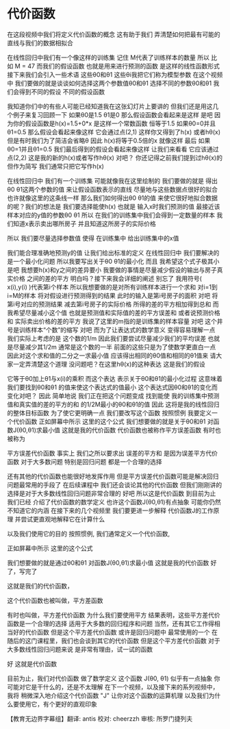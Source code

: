 # 代价函数

在这段视频中我们将定义代价函数的概念 这有助于我们 弄清楚如何把最有可能的直线与我们的数据相拟合

在线性回归中我们有一个像这样的训练集 记住 M代表了训练样本的数量 所以 比如 M = 47 而我们的假设函数 也就是用来进行预测的函数 是这样的线性函数形式 接下来我们会引入一些术语 这些θ0和θ1 这些θi我把它们称为模型参数 在这个视频中 我们要做的就是谈谈如何选择这两个参数值θ0和θ1 选择不同的参数θ0和θ1 我们会得到不同的假设 不同的假设函数

我知道你们中的有些人可能已经知道我在这张幻灯片上要讲的 但我们还是用这几个例子来复习回顾一下 如果θ0是1.5 θ1是0 那么假设函数会看起来是这样 是吧 因为你的假设函数是h(x)=1.5+0*x 是这样一个常数函数 恒等于1.5 如果θ0=0并且θ1=0.5 那么假设会看起来像这样 它会通过点(2,1) 这样你又得到了h(x) 或者hθ(x) 但是有时我们为了简洁会省略θ 因此 h(x)将等于0.5倍的x 就像这样 最后 如果θ0=1并且θ1=0.5 我们最后得到的假设会看起来像这样 让我们来看看 它应该通过点(2,2) 这是我的新的h(x)或者写作hθ(x) 对吧？ 你还记得之前我们提到过hθ(x)的 但作为简写 我们通常只把它写作h(x)

在线性回归中 我们有一个训练集 可能就像我在这里绘制的 我们要做的就是 得出θ0 θ1这两个参数的值 来让假设函数表示的直线 尽量地与这些数据点很好的拟合 也许就像这里的这条线一样 那么我们如何得出θ0 θ1的值 来使它很好地拟合数据的呢？我们的想法是 我们要选择能使h(x) 也就是 输入x时我们预测的值 最接近该样本对应的y值的参数θ0 θ1 所以 在我们的训练集中我们会得到一定数量的样本 我们知道x表示卖出哪所房子 并且知道这所房子的实际价格

所以 我们要尽量选择参数值 使得 在训练集中 给出训练集中的x值

我们能合理准确地预测y的值 让我们给出标准的定义 在线性回归中 我们要解决的是一个最小化问题 所以我要写出关于θ0 θ1的最小化 而且 我希望这个式子极其小 是吧 我想要h(x)和y之间的差异要小 我要做的事情是尽量减少假设的输出与房子真实价格 之间的差的平方 明白吗？接下来我会详细的阐述 别忘了 我用符号( x(i),y(i) )代表第i个样本 所以我想要做的是对所有训练样本进行一个求和 对i=1到i=M的样本 将对假设进行预测得到的结果 此时的输入是第i号房子的面积 对吧 将第i号对应的预测结果 减去第i号房子的实际价格 所得的差的平方相加得到总和 而我希望尽量减小这个值 也就是预测值和实际值的差的平方误差和 或者说预测价格和 实际卖出价格的差的平方 我说了这里的m指的是训练集的样本容量 对吧 这个井号是训练样本“个数”的缩写 对吧 而为了让表达式的数学意义 变得容易理解一点 我们实际上考虑的是 这个数的1/m 因此我们要尝试尽量减少我们的平均误差 也就是尽量减少其1/2m 通常是这个数的一半 前面的这些只是为了使数学更直白一点 因此对这个求和值的二分之一求最小值 应该得出相同的θ0值和相同的θ1值来 请大家一定弄清楚这个道理 没问题吧？在这里hθ(x)的这种表达 这是我们的假设

它等于θ0加上θ1与x(i)的乘积 而这个表达 表示关于θ0和θ1的最小化过程 这意味着我们要找到θ0和θ1 的值来使这个表达式的值最小 这个表达式因θ0和θ1的变化而变化对吧？ 因此 简单地说 我们正在把这个问题变成 找到能使 我的训练集中预测值和真实值的差的平方的和 的1/2M最小的θ0和θ1的值 因此 这将是我的线性回归的整体目标函数 为了使它更明确一点 我们要改写这个函数 按照惯例 我要定义一个代价函数 正如屏幕中所示 这里的这个公式 我们想要做的就是关于θ0和θ1 对函数J(θ0,θ1)求最小值 这就是我的代价函数 代价函数也被称作平方误差函数 有时也被称为

平方误差代价函数 事实上 我们之所以要求出 误差的平方和 是因为误差平方代价函数 对于大多数问题 特别是回归问题 都是一个合理的选择

还有其他的代价函数也能很好地发挥作用 但是平方误差代价函数可能是解决回归问题最常用的手段了 在后续课程中 我们还会谈论其他的代价函数 但我们刚刚讲的选择是对于大多数线性回归问题非常合理的 好吧 所以这是代价函数 到目前为止 我们已经 介绍了代价函数的数学定义 也许这个函数J(θ0,θ1)有点抽象 可能你仍然不知道它的内涵 在接下来的几个视频里 我们要更进一步解释 代价函数J的工作原理 并尝试更直观地解释它在计算什么

以及我们使用它的目的 按照惯例, 我们通常定义一个代价函数,

正如屏幕中所示 这里的这个公式

我们想要做的就是通过θ0和θ1 对函数J(θ0,θ1)求最小值 这就是我的代价函数 好了，写完了

这就是我们的代价函数，

这个代价函数也被叫做，平方差函数

有时也叫做，平方差代价函数 为什么我们要使用平方 结果表明，这些平方差代价函数是一个合理的选择 适用于大多数的回归程序和问题 当然，还有其它工作得相当好的代价函数 但是这个平方差代价函数 或许是回归问题中 最常使用的一个 在随后的这门课程里，我们也会谈到其它的代价函数 但是这个平方差代价函数 对于大多数线性回归问题来说 是非常有理由，试一试的函数

好 这就是代价函数

目前为止，我们对代价函数 做了数学定义 这个函数 J(θ0, θ1) 似乎有一点抽象 你可能对它是干什么的，还是不太理解 在下一个视频，以及接下来的系列视频中，我将 稍微深入地介绍这个代价函数 "J" 让你对这个函数的运算机理 以及我们为什么要使用它，有个更好的直观印象

【教育无边界字幕组】翻译: antis 校对: cheerzzh 审核: 所罗门捷列夫
